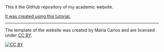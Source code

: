 This it the GitHub repository of my academic website.

[It was created using this tutorial.](http://marisacarlos.com/pages/create-simple-academic-website)

---

The template of the website was created by Maria Carlos and are licensed under
[CC BY](http://creativecommons.org/licenses/by/3.0/).

[![CC BY](http://i.creativecommons.org/l/by/3.0/88x31.png)](http://creativecommons.org/licenses/by/3.0/)
